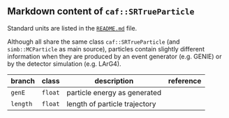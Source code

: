 Markdown content of `caf::SRTrueParticle`
------------------------------------------

Standard units are listed in the [`README.md`](README.md) file.

Although all share the same class `caf::SRTrueParticle` (and `simb::MCParticle` as main source),
particles contain slightly different information when they are produced by an event generator (e.g. GENIE)
or by the detector simulation (e.g. LArG4).


| branch         | class   | description                   | reference |
| -------------- | ------- | ----------------------------- | --------- |
| `genE`         | `float` | particle energy as generated  |           |
| `length`       | `float` | length of particle trajectory |           |





